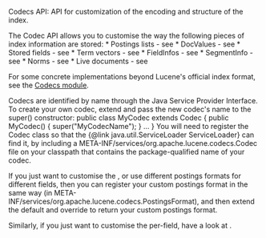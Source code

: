 ﻿
<!--
 Licensed to the Apache Software Foundation (ASF) under one or more
 contributor license agreements.  See the NOTICE file distributed with
 this work for additional information regarding copyright ownership.
 The ASF licenses this file to You under the Apache License, Version 2.0
 (the "License"); you may not use this file except in compliance with
 the License.  You may obtain a copy of the License at

     http://www.apache.org/licenses/LICENSE-2.0

 Unless required by applicable law or agreed to in writing, software
 distributed under the License is distributed on an "AS IS" BASIS,
 WITHOUT WARRANTIES OR CONDITIONS OF ANY KIND, either express or implied.
 See the License for the specific language governing permissions and
 limitations under the License.
-->

Codecs API: API for customization of the encoding and structure of the index.

 The Codec API allows you to customise the way the following pieces of index information are stored: * Postings lists - see [](xref:Lucene.Net.Codecs.PostingsFormat) * DocValues - see [](xref:Lucene.Net.Codecs.DocValuesFormat) * Stored fields - see [](xref:Lucene.Net.Codecs.StoredFieldsFormat) * Term vectors - see [](xref:Lucene.Net.Codecs.TermVectorsFormat) * FieldInfos - see [](xref:Lucene.Net.Codecs.FieldInfosFormat) * SegmentInfo - see [](xref:Lucene.Net.Codecs.SegmentInfoFormat) * Norms - see [](xref:Lucene.Net.Codecs.NormsFormat) * Live documents - see [](xref:Lucene.Net.Codecs.LiveDocsFormat) 

  For some concrete implementations beyond Lucene's official index format, see
  the [Codecs module]({@docRoot}/../codecs/overview-summary.html).

 Codecs are identified by name through the Java Service Provider Interface. To create your own codec, extend [](xref:Lucene.Net.Codecs.Codec) and pass the new codec's name to the super() constructor: public class MyCodec extends Codec { public MyCodec() { super("MyCodecName"); } ... } You will need to register the Codec class so that the {@link java.util.ServiceLoader ServiceLoader} can find it, by including a META-INF/services/org.apache.lucene.codecs.Codec file on your classpath that contains the package-qualified name of your codec. 

 If you just want to customise the [](xref:Lucene.Net.Codecs.PostingsFormat), or use different postings formats for different fields, then you can register your custom postings format in the same way (in META-INF/services/org.apache.lucene.codecs.PostingsFormat), and then extend the default [](xref:Lucene.Net.Codecs.Lucene46.Lucene46Codec) and override [](xref:Lucene.Net.Codecs.Lucene46.Lucene46Codec.GetPostingsFormatForField(String)) to return your custom postings format. 

 Similarly, if you just want to customise the [](xref:Lucene.Net.Codecs.DocValuesFormat) per-field, have a look at [](xref:Lucene.Net.Codecs.Lucene46.Lucene46Codec.GetDocValuesFormatForField(String)). 